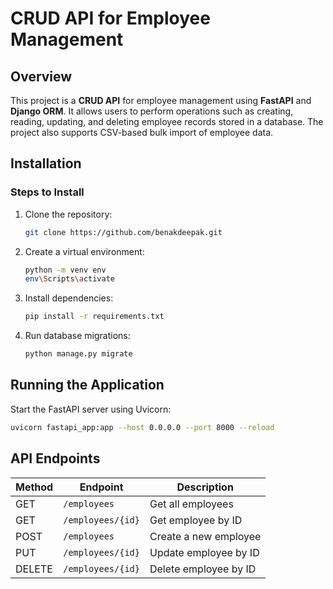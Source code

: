 # CRUD API for Employee Management

## Overview
This project is a **CRUD API** for employee management using **FastAPI** and **Django ORM**. It allows users to perform operations such as creating, reading, updating, and deleting employee records stored in a database. The project also supports CSV-based bulk import of employee data.

## Installation

### Steps to Install
1. Clone the repository:
   ```bash
   git clone https://github.com/benakdeepak.git
   ```
2. Create a virtual environment:
   ```bash
   python -m venv env
   env\Scripts\activate
   
   ```
3. Install dependencies:
   ```bash
   pip install -r requirements.txt
   ```
4. Run database migrations:
   ```bash
   python manage.py migrate
   ```

## Running the Application
Start the FastAPI server using Uvicorn:
```bash
uvicorn fastapi_app:app --host 0.0.0.0 --port 8000 --reload
```

## API Endpoints
| Method | Endpoint             | Description                |
|--------|----------------------|----------------------------|
| GET    | `/employees`         | Get all employees          |
| GET    | `/employees/{id}`    | Get employee by ID         |
| POST   | `/employees`         | Create a new employee      |
| PUT    | `/employees/{id}`    | Update employee by ID      |
| DELETE | `/employees/{id}`    | Delete employee by ID      |

